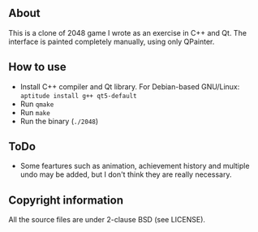 ## About
This is a clone of 2048 game I wrote as an exercise in C++ and Qt. The interface is painted completely manually, using only QPainter.

## How to use
* Install C++ compiler and Qt library. For Debian-based GNU/Linux: `aptitude install g++ qt5-default`
* Run `qmake`
* Run `make`
* Run the binary (`./2048`)

## ToDo
* Some feartures such as animation, achievement history and multiple undo may be added, but I don't think they are really necessary.

## Copyright information
All the source files are under 2-clause BSD (see LICENSE).
